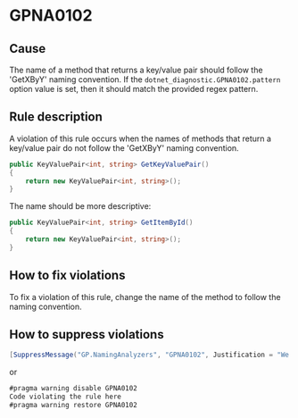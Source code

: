 ﻿# GPNA0102 #

## Cause ##

The name of a method that returns a key/value pair should follow the 'GetXByY'
naming convention. If the `dotnet_diagnostic.GPNA0102.pattern` option value is
set, then it should match the provided regex pattern.

## Rule description ##

A violation of this rule occurs when the names of methods that return a key/value
pair do not follow the 'GetXByY' naming convention.

```csharp
public KeyValuePair<int, string> GetKeyValuePair()
{
    return new KeyValuePair<int, string>();
}
```

The name should be more descriptive:

```csharp
public KeyValuePair<int, string> GetItemById()
{
    return new KeyValuePair<int, string>();
}
```

## How to fix violations ##

To fix a violation of this rule, change the name of the method to follow the
naming convention.

## How to suppress violations ##

```csharp
[SuppressMessage("GP.NamingAnalyzers", "GPNA0102", Justification = "We should not follow the naming convention in this case.")]
```

or

```csharp
#pragma warning disable GPNA0102
Code violating the rule here
#pragma warning restore GPNA0102
```
